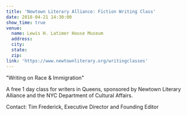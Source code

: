 ```yaml
---
title: 'Newtown Literary Alliance: Fiction Writing Class'
date: 2018-04-21 14:30:00
show_time: true
venue:
  name: Lewis H. Latimer House Museum
  address:
  city:
  state:
  zip:
link: 'https://www.newtownliterary.org/writingclasses'
---
```



"Writing on Race & Immigration"&nbsp;

A free 1 day class for writers in Queens, sponsored by Newtown Literary Alliance and the NYC Department of Cultural Affairs.&nbsp;

Contact: Tim Frederick, Executive Director and Founding Editor&nbsp;

&nbsp;